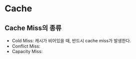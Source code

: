 # Cache

## Cache Miss의 종류

- Cold Miss: 캐시가 비어있을 때, 반드시 cache miss가 발생한다. 
- Conflict Miss: 
- Capacity Miss: 


